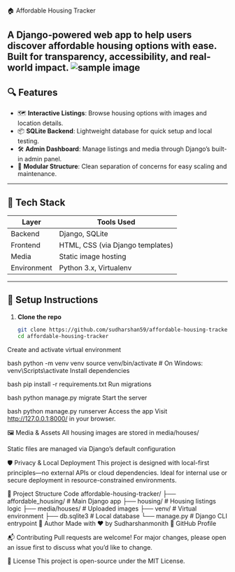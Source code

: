 🏠 Affordable Housing Tracker

A Django-powered web app to help users discover affordable housing options with ease. Built for transparency, accessibility, and real-world impact.
![sample image](./portfolio.jpg)  
---

## 🔍 Features

- 🗺️ **Interactive Listings**: Browse housing options with images and location details.
- 📦 **SQLite Backend**: Lightweight database for quick setup and local testing.
- 🛠️ **Admin Dashboard**: Manage listings and media through Django’s built-in admin panel.
- 📁 **Modular Structure**: Clean separation of concerns for easy scaling and maintenance.

---

## 🚀 Tech Stack

| Layer        | Tools Used                          |
|--------------|-------------------------------------|
| Backend      | Django, SQLite                      |
| Frontend     | HTML, CSS (via Django templates)    |
| Media        | Static image hosting                |
| Environment  | Python 3.x, Virtualenv              |

---

## 🧰 Setup Instructions

1. **Clone the repo**  
   ```bash
   git clone https://github.com/sudharshan59/affordable-housing-tracker.git
   cd affordable-housing-tracker
Create and activate virtual environment

bash
python -m venv venv
source venv/bin/activate  # On Windows: venv\\Scripts\\activate
Install dependencies

bash
pip install -r requirements.txt
Run migrations

bash
python manage.py migrate
Start the server

bash
python manage.py runserver
Access the app Visit http://127.0.0.1:8000/ in your browser.

🖼️ Media & Assets
All housing images are stored in media/houses/

Static files are managed via Django’s default configuration

🛡️ Privacy & Local Deployment
This project is designed with local-first principles—no external APIs or cloud dependencies. Ideal for internal use or secure deployment in resource-constrained environments.

📌 Project Structure
Code
affordable-housing-tracker/
├── affordable_housing/       # Main Django app
├── housing/                  # Housing listings logic
├── media/houses/             # Uploaded images
├── venv/                     # Virtual environment
├── db.sqlite3                # Local database
└── manage.py                 # Django CLI entrypoint
👤 Author
Made with ❤️ by Sudharshanmonith 🔗 GitHub Profile

📬 Contributing
Pull requests are welcome! For major changes, please open an issue first to discuss what you’d like to change.

📄 License
This project is open-source under the MIT License.
